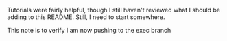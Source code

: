 Tutorials were fairly helpful, though I still haven't reviewed what I should be adding to this README. Still, I need to start somewhere.

This note is to verify I am now pushing to the exec branch

